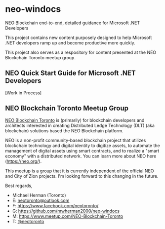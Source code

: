 # neo-windocs
NEO Blockchain end-to-end, detailed guidance for Microsoft .NET Developers

This project contains new content purposely designed to help Microsoft .NET developers ramp up and become productive more quickly.

This project also serves as a respository for content presented at the NEO Blockchain Toronto meetup group.

## NEO Quick Start Guide for Microsoft .NET Developers

[Work in Process]

## NEO Blockchain Toronto Meetup Group

[NEO Blockchain Toronto](https://www.meetup.com/NEO-Blockchain-Toronto/) is (primarily) for blockchain developers and architects interested in creating Distributed Ledge Technology (DLT) (aka blockchain) solutions based the NEO Blockchain platform.

NEO is a non-profit community-based blockchain project that utilizes blockchain technology and digital identity to digitize assets, to automate the management of digital assets using smart contracts, and to realize a "smart economy" with a distributed network. You can learn more about NEO here (https://neo.org/).

This meetup is a group that it is currently independent of the official NEO and City of Zion projects. I'm looking forward to this changing in the future.

Best regards,
* Michael Herman (Toronto)
* E: [neotoronto@outlook.com](mailto:neotoronto@outlook.com)
* F: https://www.facebook.com/neotoronto/
* G: https://github.com/mwherman2000/neo-windocs
* M: https://www.meetup.com/NEO-Blockchain-Toronto
* T: [@neotoronto](https://twitter.com/NeoToronto)

